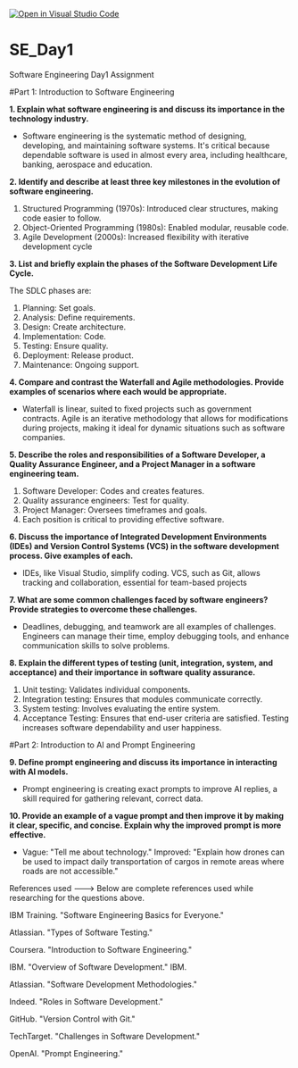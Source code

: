 [![Open in Visual Studio Code](https://classroom.github.com/assets/open-in-vscode-2e0aaae1b6195c2367325f4f02e2d04e9abb55f0b24a779b69b11b9e10269abc.svg)](https://classroom.github.com/online_ide?assignment_repo_id=16953042&assignment_repo_type=AssignmentRepo)
# SE_Day1
Software Engineering Day1 Assignment

#Part 1: Introduction to Software Engineering

**1. Explain what software engineering is and discuss its importance in the technology industry.**

- Software engineering is the systematic method of designing, developing, and maintaining software systems. It's critical because dependable software is used in almost every area, 
including healthcare, banking, aerospace and education.

**2. Identify and describe at least three key milestones in the evolution of software engineering.**

1. Structured Programming (1970s): Introduced clear structures, making code easier to follow.
2. Object-Oriented Programming (1980s): Enabled modular, reusable code.
3. Agile Development (2000s): Increased flexibility with iterative development cycle

**3. List and briefly explain the phases of the Software Development Life Cycle.**

The SDLC phases are:
1. Planning: Set goals.
2. Analysis: Define requirements.
3. Design: Create architecture.
4. Implementation: Code.
5. Testing: Ensure quality.
6. Deployment: Release product.
7. Maintenance: Ongoing support.

**4. Compare and contrast the Waterfall and Agile methodologies. Provide examples of scenarios where each would be appropriate.**

- Waterfall is linear, suited to fixed projects such as government contracts. Agile is an iterative methodology that allows for modifications during projects,
making it ideal for dynamic situations such as software companies. 

**5. Describe the roles and responsibilities of a Software Developer, a Quality Assurance Engineer, and a Project Manager in a software engineering team.**

1. Software Developer: Codes and creates features.
2. Quality assurance engineers: Test for quality.
3. Project Manager: Oversees timeframes and goals.
4. Each position is critical to providing effective software.


**6. Discuss the importance of Integrated Development Environments (IDEs) and Version Control Systems (VCS) in the software development process. Give examples of each.**

- IDEs, like Visual Studio, simplify coding. VCS, such as Git, allows tracking and collaboration, essential for team-based projects

**7. What are some common challenges faced by software engineers? Provide strategies to overcome these challenges.**

- Deadlines, debugging, and teamwork are all examples of challenges. 
Engineers can manage their time, employ debugging tools, and enhance communication skills to solve problems.

**8. Explain the different types of testing (unit, integration, system, and acceptance) and their importance in software quality assurance.**

1. Unit testing: Validates individual components.
2. Integration testing: Ensures that modules communicate correctly.
3. System testing: Involves evaluating the entire system.
4. Acceptance Testing: Ensures that end-user criteria are satisfied. Testing increases software dependability and user happiness. 

#Part 2: Introduction to AI and Prompt Engineering

**9. Define prompt engineering and discuss its importance in interacting with AI models.**

- Prompt engineering is creating exact prompts to improve AI replies, a skill required for gathering relevant, correct data.


**10. Provide an example of a vague prompt and then improve it by making it clear, specific, and concise. Explain why the improved prompt is more effective.**

- Vague: "Tell me about technology." Improved: "Explain how drones can be used to  impact daily transportation of cargos in remote areas where roads are not accessible."


References used ---> Below are complete references used while researching for the questions above. 

IBM Training. "Software Engineering Basics for Everyone." 

Atlassian. "Types of Software Testing." 

Coursera. "Introduction to Software Engineering." 

IBM. "Overview of Software Development." IBM. 

Atlassian. "Software Development Methodologies." 

Indeed. "Roles in Software Development."

GitHub. "Version Control with Git."

TechTarget. "Challenges in Software Development."

OpenAI. "Prompt Engineering."






